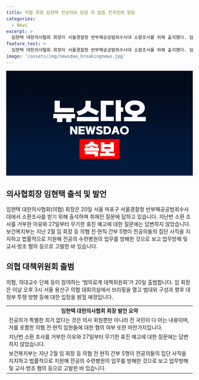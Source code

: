 ```yaml
---
title: 의협 회장 임현택 전공의와 임원 죄 없음 전국민에 알림
categories:
  - News
excerpt: >
  임현택 대한의사협회 회장이 서울경찰청 반부패공공범죄수사대 소환조사를 위해 출석했다. 임 회장은 전 공개된 사실과 같이 의협 전·현직 임원들에 대한 혐의 여부에 대해 당당하게 응전했다. 그는 추가 조사를 받기 위해 출석하며 기자들과 만나 전공의들과의 사전 소통 여부와 같은 질문에는 회피했다. 과거 보건복지부의 업무방해 및 교사·방조 혐의 고발 사건과 관련해 언급되었다. 또한, 임 회장은 범의료계 대책위원회 출범에 대비해 대회의를 열 예정이다.
feature_text: >
  임현택 대한의사협회 회장이 서울경찰청 반부패공공범죄수사대 소환조사를 위해 출석했다. 임 회장은 전 공개된 사실과 같이 의협 전·현직 임원들에 대한 혐의 여부에 대해 당당하게 응전했다. 그는 추가 조사를 받기 위해 출석하며 기자들과 만나 전공의들과의 사전 소통 여부와 같은 질문에는 회피했다. 과거 보건복지부의 업무방해 및 교사·방조 혐의 고발 사건과 관련해 언급되었다. 또한, 임 회장은 범의료계 대책위원회 출범에 대비해 대회의를 열 예정이다.
image: '/assets/img/newsdao_breakingnews.jpg'
---
```


<p><img src="/assets/img/newsdao_breakingnews.jpg" alt="firstkoreanews 속보" /></p>

<h2 data-ke-size="size26">의사협회장 임현택 출석 및 발언</h2>

<p data-ke-size="size16">임현택 대한의사협회(의협) 회장은 20일 서울 마포구 서울경찰청 반부패공공범죄수사대에서 소환조사를 받기 위해 출석하며 취재진 질문에 답하고 있습니다. 지난번 소환 조사를 거부한 이유와 27일부터 무기한 휴진 예고에 대한 질문에는 답변하지 않았습니다. 보건복지부는 지난 2월 임 회장 등 의협 전·현직 간부 5명이 전공의들의 집단 사직을 지지하고 법률적으로 지원해 전공의 수련병원의 업무를 방해한 것으로 보고 업무방해 및 교사·방조 혐의 등으로 고발한 바 있습니다.</p>

<h2 data-ke-size="size26">의협 대책위원회 출범</h2>

<p data-ke-size="size16">의협, 의대교수 단체 등이 참여하는 ‘범의료계 대책위원회’가 20일 출범합니다. 임 회장은 이날 오후 3시 서울 용산구 의협 대회의실에서 브리핑을 열고 범대위 구성과 향후 대정부 투쟁 방향 등에 대한 입장을 밝힐 예정입니다.</p>

<table>
   <tbody>
      <tr>
         <td style="text-align: center; height: 17px;"><b>임현택 대한의사협회 회장 발언 요약</b></td>
      </tr>
      <tr>
         <td style="text-align: left; height: 17px;">전공의가 특별한 죄가 없다는 것은 의사 회원뿐만 아니라 전 국민이 다 아는 내용이며, 저를 포함한 의협 전·현직 임원들에 대한 혐의 여부 또한 마찬가지입니다.</td>
      </tr>
      <tr>
         <td style="text-align: left; height: 17px;">지난번 소환 조사를 거부한 이유와 27일부터 무기한 휴진 예고에 대한 질문에는 답변하지 않았습니다.</td>
      </tr>
      <tr>
         <td style="text-align: left; height: 17px;">보건복지부는 지난 2월 임 회장 등 의협 전·현직 간부 5명이 전공의들의 집단 사직을 지지하고 법률적으로 지원해 전공의 수련병원의 업무를 방해한 것으로 보고 업무방해 및 교사·방조 혐의 등으로 고발한 바 있습니다.</td>
      </tr>
   </tbody>
</table>

<p data-ke-size="size16">&nbsp;</p>

